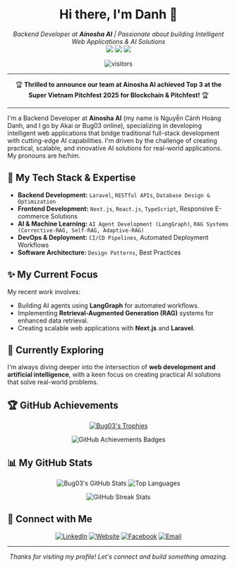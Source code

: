 <div align="center">
  <!-- 🎨 BANNER PLACEHOLDER 🎨 -->
  <!-- Create a banner (e.g., 1280x300px) and upload it to this repository (Bug03/Bug03) -->
  <!-- Then replace the div below with: <img src="https://raw.githubusercontent.com/Bug03/Bug03/main/your-banner-name.png_or_gif" alt="Hi, I'm Akai - Backend Developer at Ainosha AI" width="800"/> -->

</div>

<h1 align="center">Hi there, I'm Danh 👋</h1>
<p align="center">
  <em>Backend Developer at <strong>Ainosha AI</strong> | Passionate about building Intelligent Web Applications & AI Solutions</em>
  <br />
  <a href="https://www.linkedin.com/in/danhnguyen03" target="_blank"><img src="https://img.shields.io/badge/LinkedIn-0077B5?style=for-the-badge&logo=linkedin&logoColor=white" /></a>
  <a href="https://www.ainosha.com/" target="_blank"><img src="https://img.shields.io/badge/Portfolio%2FCompany-AinoshaAI-brightgreen?style=for-the-badge" /></a>
  <a href="https://github.com/Bug03" target="_blank"><img src="https://img.shields.io/github/followers/Bug03?label=Follow&style=for-the-badge&logo=github&color=089608" /></a>
</p>

<p align="center">
  <img src="https://visitor-badge.laobi.icu/badge?page_id=Bug03.Bug03" alt="visitors"/>
</p>

---

<p align="center">
  🏆 <strong>Thrilled to announce our team at Ainosha AI achieved Top 3 at the Super Vietnam Pitchfest 2025 for Blockchain & Pitchfest!</strong> 🏆
</p>

---

I'm a Backend Developer at **Ainosha AI** (my name is Nguyễn Cảnh Hoàng Danh, and I go by Akai or Bug03 online), specializing in developing intelligent web applications that bridge traditional full-stack development with cutting-edge AI capabilities. I'm driven by the challenge of creating practical, scalable, and innovative AI solutions for real-world applications. My pronouns are he/him.

## 🚀 My Tech Stack & Expertise

-   **Backend Development:** `Laravel`, `RESTful APIs`, `Database Design & Optimization`
-   **Frontend Development:** `Next.js`, `React.js`, `TypeScript`, Responsive E-commerce Solutions
-   **AI & Machine Learning:** `AI Agent Development (LangGraph)`, `RAG Systems (Corrective-RAG, Self-RAG, Adaptive-RAG)`
-   **DevOps & Deployment:** `CI/CD Pipelines`, Automated Deployment Workflows
-   **Software Architecture:** `Design Patterns`, Best Practices

## ✨ My Current Focus

My recent work involves:
-   Building AI agents using **LangGraph** for automated workflows.
-   Implementing **Retrieval-Augmented Generation (RAG)** systems for enhanced data retrieval.
-   Creating scalable web applications with **Next.js** and **Laravel**.

## 🌱 Currently Exploring

I'm always diving deeper into the intersection of **web development and artificial intelligence**, with a keen focus on creating practical AI solutions that solve real-world problems.

## 🏆 GitHub Achievements

<p align="center">
  <a href="https://github.com/Bug03">
    <img src="https://github-profile-trophy.vercel.app/?username=Bug03&theme=radical&no-frame=true&no-bg=false&margin-w=4" alt="Bug03's Trophies"/>
  </a>
</p>
<p align="center">
  <img src="https://raw.githubusercontent.com/Bug03/Bug03/main/github-achievements.png" alt="GitHub Achievements Badges" /> <!-- You'll need to take a screenshot of your achievements and upload it, or link them individually -->
</p>


## 📊 My GitHub Stats

<p align="center">
  <img src="https://github-readme-stats.vercel.app/api?username=Bug03&show_icons=true&theme=tokyonight&count_private=true&hide_border=true" alt="Bug03's GitHub Stats" />
  <img src="https://github-readme-stats.vercel.app/api/top-langs/?username=Bug03&layout=compact&theme=tokyonight&hide_border=true&langs_count=8" alt="Top Languages" />
</p>
<p align="center">
  <img src="https://github-readme-streak-stats.herokuapp.com/?user=Bug03&theme=tokyonight&hide_border=true" alt="GitHub Streak Stats"/>
</p>

## 🔗 Connect with Me

<p align="center">
  <a href="https://www.linkedin.com/in/danhnguyen03/" target="_blank"><img alt="LinkedIn" src="https://img.shields.io/badge/LinkedIn-danhnguyen03-0077B5?style=flat-square&logo=linkedin"></a>
  <a href="https://www.ainosha.com/" target="_blank"><img alt="Website" src="https://img.shields.io/badge/Website-Ainosha_AI-brightgreen?style=flat-square"></a>
  <a href="https://www.facebook.com/danh03112003" target="_blank"><img alt="Facebook" src="https://img.shields.io/badge/Facebook-danh03112003-1877F2?style=flat-square&logo=facebook"></a>
  <a href="mailto:your.email@example.com"><img alt="Email" src="https://img.shields.io/badge/Email-Contact_Me-blue?style=flat-square&logo=gmail"></a> <!-- Replace with your actual email if you want to share it -->
</p>

---
<p align="center">
  <em>Thanks for visiting my profile! Let's connect and build something amazing.</em>
</p>
